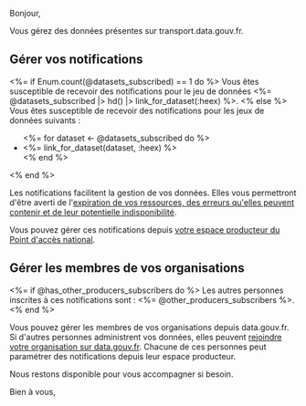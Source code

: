 Bonjour,

Vous gérez des données présentes sur transport.data.gouv.fr.

## Gérer vos notifications

<%= if Enum.count(@datasets_subscribed) == 1 do %>
Vous êtes susceptible de recevoir des notifications pour le jeu de données <%= @datasets_subscribed |> hd() |> link_for_dataset(:heex) %>.
<% else %>
Vous êtes susceptible de recevoir des notifications pour les jeux de données suivants :
<ul>
  <%= for dataset <- @datasets_subscribed do %>
  <li><%= link_for_dataset(dataset, :heex) %></li>
  <% end %>
</ul>
<% end %>

Les notifications facilitent la gestion de vos données. Elles vous permettront d'être averti de l'[expiration de vos ressources, des erreurs qu'elles peuvent contenir et de leur potentielle indisponibilité](https://doc.transport.data.gouv.fr/administration-des-donnees/procedures-de-publication/gerer-la-qualite-des-donnees#sinscrire-aux-notifications#les-differents-types-de-notifications).

Vous pouvez gérer ces notifications depuis [votre espace producteur du Point d'accès national](<%= TransportWeb.Router.Helpers.page_url(TransportWeb.Endpoint, :espace_producteur) %>).

## Gérer les membres de vos organisations

<%= if @has_other_producers_subscribers do %>
Les autres personnes inscrites à ces notifications sont : <%= @other_producers_subscribers %>.
<% end %>

Vous pouvez gérer les membres de vos organisations depuis data.gouv.fr. Si d'autres personnes administrent vos données, elles peuvent [rejoindre votre organisation sur data.gouv.fr](https://doc.transport.data.gouv.fr/administration-des-donnees/procedures-de-publication/creer-un-compte-utilisateur-sur-data.gouv.fr). Chacune de ces personnes peut paramétrer des notifications depuis leur espace producteur.

Nous restons disponible pour vous accompagner si besoin.

Bien à vous,
